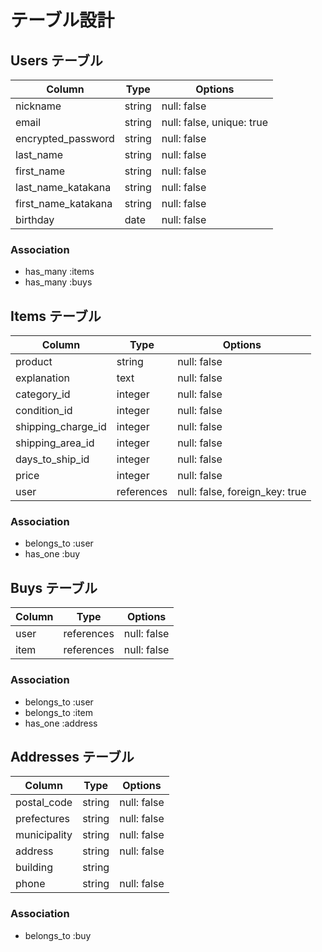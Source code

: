 # テーブル設計

## Users テーブル

| Column             | Type   | Options                  |
|--------------------|--------|--------------------------|
| nickname           | string | null: false              |
| email              | string | null: false, unique: true|
| encrypted_password | string | null: false              |
| last_name          | string | null: false              |
| first_name         | string | null: false              |
| last_name_katakana | string | null: false              |
| first_name_katakana| string | null: false              |
| birthday           | date   | null: false              |

### Association
 - has_many :items
 - has_many :buys

## Items テーブル

| Column             | Type        | Options                        |
|--------------------|-------------|--------------------------------|
| product            | string      | null: false                    |
| explanation        | text        | null: false                    |
| category_id        | integer     | null: false                    |
| condition_id       | integer     | null: false                    |
| shipping_charge_id | integer     | null: false                    |
| shipping_area_id   | integer     | null: false                    |
| days_to_ship_id    | integer     | null: false                    |
| price              | integer     | null: false                    |
| user               | references  | null: false, foreign_key: true |

### Association
 - belongs_to :user
 - has_one :buy

## Buys テーブル

|Column| Type       | Options     |
|------|------------|-------------|
| user | references | null: false |
| item | references | null: false |

### Association
 - belongs_to :user
 - belongs_to :item
 - has_one :address
## Addresses テーブル

| Column       | Type    | Options     |
|--------------|---------|-------------|
| postal_code  | string  | null: false |
| prefectures  | string  | null: false |
| municipality | string  | null: false |
| address      | string  | null: false |
| building     | string  |             |
| phone        | string  | null: false |

### Association
 - belongs_to :buy